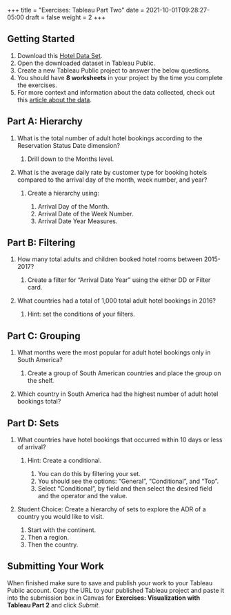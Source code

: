 +++
title = "Exercises: Tableau Part Two"
date = 2021-10-01T09:28:27-05:00
draft = false
weight = 2
+++

## Getting Started

1. Download this [Hotel Data Set](https://www.kaggle.com/jessemostipak/hotel-booking-demand).  
1. Open the downloaded dataset in Tableau Public.
1. Create a new Tableau Public project to answer the below questions.
1. You should have **8 worksheets** in your project by the time you complete the exercises.
1. For more context and information about the data collected, check out this [article about the data](https://www.sciencedirect.com/science/article/pii/S2352340918315191).

## Part A: Hierarchy

1. What is the total number of adult hotel bookings according to the Reservation Status Date dimension?
   
   1. Drill down to the Months level.

1. What is the average daily rate by customer type for booking hotels compared to the arrival day of the month, week number, and year?

   1. Create a hierarchy using:
   
      1. Arrival Day of the Month.
      1. Arrival Date of the Week Number.
      1. Arrival Date Year Measures.
      
## Part B: Filtering

1. How many total adults and children booked hotel rooms between 2015-2017?

   1. Create a filter for “Arrival Date Year” using the either DD or Filter card.

1. What countries had a total of 1,000 total adult hotel bookings in 2016?

   1. Hint: set the conditions of your filters.
 
## Part C: Grouping

1. What months were the most popular for adult hotel bookings only in South America?
   
   1. Create a group of South American countries and place the group on the shelf.

1. Which country in South America had the highest number of adult hotel bookings total?

## Part D: Sets

1. What countries have hotel bookings that occurred within 10 days or less of arrival?
   
   1. Hint: Create a conditional.  

      1. You can do this by filtering your set.  
      1. You should see the options: “General”, “Conditional”, and “Top”.
      1. Select “Conditional”, by field and then select the desired field and the operator and the value.

1. Student Choice: Create a hierarchy of sets to explore the ADR of a country you would like to visit.

   1. Start with the continent.
   1. Then a region.
   1. Then the country.  
 
## Submitting Your Work

When finished make sure to save and publish your work to your Tableau Public account. Copy the URL to your published Tableau project and paste it into the submission box in 
Canvas for **Exercises: Visualization with Tableau Part 2** and click *Submit*.

